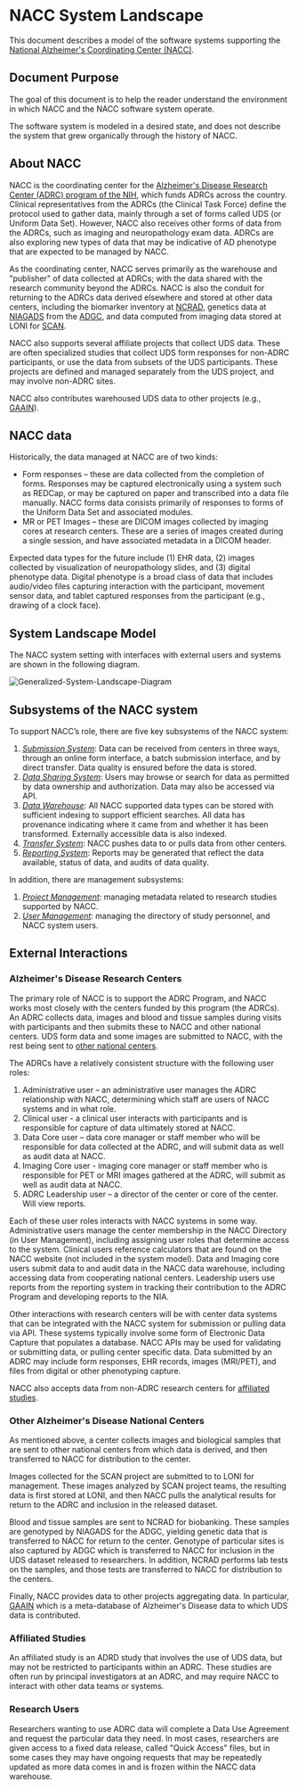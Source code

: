 # NACC System Landscape

This document describes a model of the software systems supporting the [National Alzheimer's Coordinating Center (NACC)](https://naccdata.org).

## Document Purpose

The goal of this document is to help the reader understand the environment in which NACC and the NACC software system operate.

The software system is modeled in a desired state, and does not describe the system that grew organically through the history of NACC.

## About NACC

NACC is the coordinating center for the [Alzheimer's Disease Research Center (ADRC) program of the NIH](https://www.nia.nih.gov/health/alzheimers-disease-research-centers), which funds ADRCs across the country.
Clinical representatives from the ADRCs (the Clinical Task Force) define the protocol used to gather data, mainly through a set of forms called UDS (or Uniform Data Set).
However, NACC also receives other forms of data from the ADRCs, such as imaging and neuropathology exam data.
ADRCs are also exploring new types of data that may be indicative of AD phenotype that are expected to be managed by NACC.

As the coordinating center, NACC serves primarily as the warehouse and "publisher" of data collected at ADRCs; with the data shared with the research community beyond the ADRCs.
NACC is also the conduit for returning to the ADRCs data derived elsewhere and stored at other data centers, including the biomarker inventory at [NCRAD](https://ncrad.iu.edu), genetics data at [NIAGADS](https://www.niagads.org) from the [ADGC](https://www.adgenetics.org), and data computed from imaging data stored at LONI for [SCAN](http://scan.naccdata.org).

NACC also supports several affiliate projects that collect UDS data.
These are often specialized studies that collect UDS form responses for non-ADRC participants, or use the data from subsets of the UDS participants.
These projects are defined and managed separately from the UDS project, and may involve non-ADRC sites.

NACC also contributes warehoused UDS data to other projects (e.g., [GAAIN](https://gaain.org)).



## NACC data

Historically, the data managed at NACC are of two kinds:

- Form responses – these are data collected from the completion of forms. 
  Responses may be captured electronically using a system such as REDCap, or may be captured on paper and transcribed into a data file manually.
  NACC forms data consists primarily of responses to forms of the Uniform Data Set and associated modules.
- MR or PET Images – these are DICOM images collected by imaging cores at research centers.
  These are a series of images created during a single session, and have associated metadata in a DICOM header.

Expected data types for the future include (1) EHR data, (2) images collected by visualization of neuropathology slides, and (3) digital phenotype data. Digital phenotype is a broad class of data that includes audio/video files capturing interaction with the participant, movement sensor data, and tablet captured responses from the participant (e.g., drawing of a clock face).

## System Landscape Model

The NACC system setting with interfaces with external users and systems are shown in the following diagram.

![Generalized-System-Landscape-Diagram](images/structurizr-GeneralizedSystemLandscape.svg)

## Subsystems of the NACC system

To support NACC’s role, there are five key subsystems of the NACC system:

1. [*Submission System*](06-submission.md): Data can be received from centers in three ways, through an online form interface, a batch submission interface, and by direct transfer.
   Data quality is ensured before the data is stored.
2. [*Data Sharing System*](10-sharing.md): Users may browse or search for data as permitted by data ownership and authorization. 
   Data may also be accessed via API.
3. [*Data Warehouse*](05-warehouse.md): All NACC supported data types can be stored with sufficient indexing to support efficient searches.
   All data has provenance indicating where it came from and whether it has been transformed.
   Externally accessible data is also indexed.
4. [*Transfer System*](07-transfer.md): NACC pushes data to or pulls data from other centers. 
5. [*Reporting System*](08-reporting.md): Reports may be generated that reflect the data available, status of data, and audits of data quality.

In addition, there are management subsystems:

1. [*Project Management*](03-project-management.md): managing metadata related to research studies supported by NACC.
2. [*User Management*](04-user-management.md): managing the directory of study personnel, and NACC system users.

## External Interactions

### Alzheimer's Disease Research Centers

The primary role of NACC is to support the ADRC Program, and NACC works most closely with the centers funded by this program (the ADRCs).
An ADRC collects data, images and blood and tissue samples during visits with participants and then submits these to NACC and other national centers.
UDS form data and some images are submitted to NACC, with the rest being sent to [other national centers](#other-alzheimers-disease-national-centers).

The ADRCs have a relatively consistent structure with the following user roles:

1. Administrative user – an administrative user manages the ADRC relationship with NACC, determining which staff are users of NACC systems and in what role.
2. Clinical user - a clinical user interacts with participants and is responsible for capture of data ultimately stored at NACC.
3. Data Core user – data core manager or staff member who will be responsible for data collected at the ADRC, and will submit data as well as audit data at NACC.
4. Imaging Core user - imaging core manager or staff member who is responsible for PET or MRI images gathered at the ADRC, will submit as well as audit data at NACC.
5. ADRC Leadership user – a director of the center or core of the center. Will view reports.

Each of these user roles interacts with NACC systems in some way.
Administrative users manage the center membership in the NACC Directory (in User Management), including assigning user roles that determine access to the system.
Clinical users reference calculators that are found on the NACC website (not included in the system model).
Data and Imaging core users submit data to and audit data in the NACC data warehouse, including accessing data from cooperating national centers.
Leadership users use reports from the reporting system in tracking their contribution to the ADRC Program and developing reports to the NIA.

Other interactions with research centers will be with center data systems that can be integrated with the NACC system for submission or pulling data via API.
These systems typically involve some form of Electronic Data Capture that populates a database. 
NACC APIs may be used for validating or submitting data, or pulling center specific data.
Data submitted by an ADRC may include form responses, EHR records, images (MRI/PET), and files from digital or other phenotyping capture.

NACC also accepts data from non-ADRC research centers for [affiliated studies](#affiliated-studies).

### Other Alzheimer's Disease National Centers

As mentioned above, a center collects images and biological samples that are sent to other national centers from which data is derived, and then transferred to NACC for distribution to the center.

Images collected for the SCAN project are submitted to to LONI for management.
These images analyzed by SCAN project teams, the resulting data is first stored at LONI, and then NACC pulls the analytical results for return to the ADRC and inclusion in the released dataset.

Blood and tissue samples are sent to NCRAD for biobanking.
These samples are genotyped by NIAGADS for the ADGC, yielding genetic data that is transferred to NACC for return to the center.
Genotype of particular sites is also captured by ADGC which is transferred to NACC for inclusion in the UDS dataset released to researchers.
In addition, NCRAD performs lab tests on the samples, and those tests are transferred to NACC for distribution to the centers.

Finally, NACC provides data to other projects aggregating data.
In particular, [GAAIN](http://www.gaain.org/) which is a meta-database of Alzheimer's Disease data to which UDS data is contributed.


### Affiliated Studies

An affiliated study is an ADRD study that involves the use of UDS data, but may not be restricted to participants within an ADRC.
These studies are often run by principal investigators at an ADRC, and may require NACC to interact with other data teams or systems.
   
### Research Users

Researchers wanting to use ADRC data will complete a Data Use Agreement and request the particular data they need.
In most cases, researchers are given access to a fixed data release, called "Quick Access" files, but in some cases they may have ongoing requests that may be repeatedly updated as more data comes in and is frozen within the NACC data warehouse.
